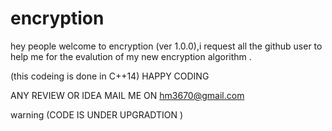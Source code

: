 # encryption

hey people welcome to encryption (ver 1.0.0),i request all the github user to help me for the evalution of my new encryption algorithm .

(this codeing is done in C++14)
HAPPY CODING 

ANY REVIEW OR IDEA MAIL ME ON
hm3670@gmail.com

warning (CODE IS UNDER UPGRADTION )
